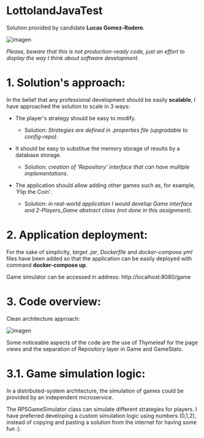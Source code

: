 # LottolandJavaTest
Solution provided by candidate **Lucas Gomez-Rodero**.

![imagen](https://github.com/lukegom94/LottoJavaTest/assets/83473675/c5150199-a34a-4ff3-b545-750dc0f5a09b)


*Please, beware that this is not production-ready code, just an effort to display the way I think about software development*.


# 1. Solution's approach:
In the belief that any professional development should be easily **scalable**, I have approached the solution to scale in 3 ways:
- The player's strategy should be easy to modify.
   - Solution: *Strategies are defined in .properties file (upgradable to config-repo)*.
     
- It should be easy to substitue the memory storage of results by a database storage.
   - Solution: *creation of 'Repository' interface that can have mulitple implementations*.
- The application should allow adding other games such as, for example, 'Flip the Coin'.
   - Solution: *in real-world application I would develop Game interface and 2-Players_Game abstract class (not done in this assignment)*.
 
# 2. Application deployment:
For the sake of simplicity, *target .jar*, *Dockerfile* and *docker-compose.yml* files have been added so that the application can be easily deployed with command **docker-compose up**.

Game simulator can be accessed in address: http://localhost:8080/game


# 3. Code overview:
Clean architecture approach:

![imagen](https://github.com/lukegom94/LottoJavaTest/assets/83473675/0ee17c28-d1e4-4306-8ba9-13c31e021e55)

Some noticeable aspects of the code are the use of Thymeleaf for the page views and the separation of Repository layer in Game and GameStats.

# 3.1. Game simulation logic:
In a distributed-system architecture, the simulation of games could be provided by an independent microservice.

The RPSGameSimulator class can simulate different strategies for players. I have preferred developing a custom simulation logic using numbers (0,1,2), instead of copying and pasting a solution from the internet for having some fun :).







